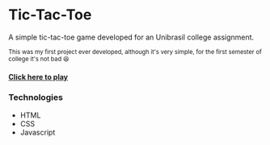 # Tic-Tac-Toe
A simple tic-tac-toe game developed for an Unibrasil college assignment.  
   
<sup>This was my first project ever developed, although it's very simple, for the first semester of college it's not bad 😆</sup>  
#### [Click here to play](https://lucaslmartins.github.io/Tic-Tac-Toe/)

### Technologies

- HTML
- CSS
- Javascript
